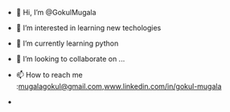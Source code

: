 - 👋 Hi, I’m @GokulMugala
- 👀 I’m interested in learning new techologies
- 🌱 I’m currently learning python 
- 💞️ I’m looking to collaborate on ...
- 📫 How to reach me :mugalagokul@gmail.com,www.linkedin.com/in/gokul-mugala


-                     





<!---
GokulMugala/GokulMugala is a ✨ special ✨ repository because its `README.md` (this file) appears on your GitHub profile.
You can click the Preview link to take a look at your changes.
--->

